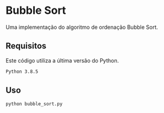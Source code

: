 # Bubble Sort

Uma implementação do algoritmo de ordenação Bubble Sort.

## Requisitos 

Este código utiliza a última versão do Python.
```bash
Python 3.8.5
```

## Uso

```bash
python bubble_sort.py
```

